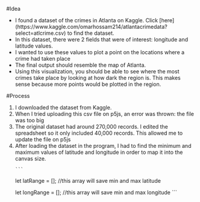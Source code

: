 #Idea
<ul>
  <li>I found a dataset of the crimes in Atlanta on Kaggle. Click [here](https://www.kaggle.com/omarhossam214/atlantacrimedata?select=atlcrime.csv) to find the dataset.</li>
  <li>In this dataset, there were 2 fields that were of interest: longitude and latitude values.</li>
  <li>I wanted to use these values to plot a point on the locations where a crime had taken place </li>
  <li>The final output should resemble the map of Atlanta.</li>
  <li>Using this visualization, you should be able to see where the most crimes take place by looking at how dark the region is. This makes sense because more points would be plotted in the region. </li>
</ul>

#Process
<ol>
  <li>I downloaded the dataset from Kaggle.</li>
  <li>When I tried uploading this csv file on p5js, an error was thrown: the file was too big</li>
  <li>The original dataset had around 270,000 records. I edited the spreadsheet so it only included 40,000 records. This allowed me to update the file on p5js </li>
  <li>After loading the dataset in the program, I had to find the minimum and maximum values of latitude and longitude in order to map it into the canvas size. 
  
    ```

let latRange = []; //this array will save min and max latitude 

let longRange = []; //this array will save min and max longitude
    ```
  </li>
  
  

</ol>
    
